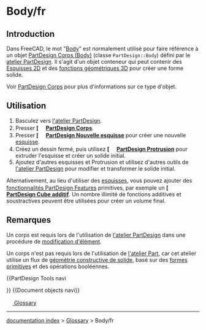 # Body/fr
## Introduction

Dans FreeCAD, le mot \"[Body](Body/fr.md)\" est normalement utilisé pour faire référence à un objet [PartDesign Corps (Body)](PartDesign_Body/fr.md) (classe `PartDesign::Body`) défini par le [atelier PartDesign](PartDesign_Workbench/fr.md). Il s\'agit d\'un objet conteneur qui peut contenir des [Esquisses 2D](Sketch/fr.md) et des [fonctions géométriques 3D](PartDesign_Feature/fr.md) pour créer une forme solide.

Voir [PartDesign Corps](PartDesign_Body/fr.md) pour plus d\'informations sur ce type d\'objet.

## Utilisation

1.  Basculez vers [l\'atelier PartDesign](PartDesign_Workbench/fr.md).
2.  Presser **[<img src=images/PartDesign_Body.svg style="width:16px"> [PartDesign Corps](PartDesign_Body/fr.md)**.
3.  Presser **[<img src=images/PartDesign_NewSketch.svg style="width:16px"> [PartDesign Nouvelle esquisse](PartDesign_NewSketch/fr.md)** pour créer une nouvelle [esquisse](Sketch/fr.md).
4.  Créez un dessin fermé, puis utilisez **[<img src=images/PartDesign_Pad.svg style="width:16px"> [PartDesign Protrusion](PartDesign_Pad/fr.md)** pour extruder l\'esquisse et créer un solide initial.
5.  Ajoutez d\'autres esquisses et Protrusion et utilisez d\'autres outils de [l\'atelier PartDesign](PartDesign_Workbench/fr.md) pour modifier et transformer le solide initial.

Alternativement, au lieu d\'utiliser des [esquisses](Sketch/fr.md), vous pouvez ajouter des [fonctionnalités PartDesign Features](PartDesign_Feature/fr.md) primitives, par exemple un **[<img src=images/PartDesign_AdditiveBox.svg style="width:16px"> [PartDesign Cube additif](PartDesign_AdditiveBox/fr.md)**. Un nombre illimité de fonctions additives et soustractives peuvent être utilisées pour créer un volume final.

## Remarques

Un corps est requis lors de l\'utilisation de [l\'atelier PartDesign](PartDesign_Workbench/fr.md) dans une procédure de [modification d\'élément](feature_editing/fr.md).

Un corps n\'est pas requis lors de l\'utilisation de [l\'atelier Part](Part_Workbench/fr.md), car cet atelier utilise un flux de [géométrie constructive de solide](constructive_solid_geometry/fr.md), basé sur des [formes primitives](Part_Primitives/fr.md) et des opérations booléennes.


{{PartDesign Tools navi

}} {{Document objects navi}} 

[<img src="images/Property.png" style="width:16px"> Glossary](Category_Glossary.md)

---
[documentation index](../README.md) > [Glossary](Category_Glossary.md) > Body/fr
